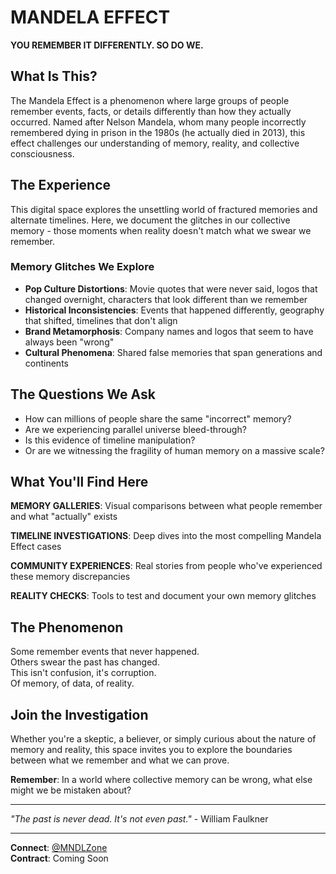 # MANDELA EFFECT

**YOU REMEMBER IT DIFFERENTLY. SO DO WE.**

## What Is This?

The Mandela Effect is a phenomenon where large groups of people remember events, facts, or details differently than how they actually occurred. Named after Nelson Mandela, whom many people incorrectly remembered dying in prison in the 1980s (he actually died in 2013), this effect challenges our understanding of memory, reality, and collective consciousness.

## The Experience

This digital space explores the unsettling world of fractured memories and alternate timelines. Here, we document the glitches in our collective memory - those moments when reality doesn't match what we swear we remember.

### Memory Glitches We Explore

- **Pop Culture Distortions**: Movie quotes that were never said, logos that changed overnight, characters that look different than we remember
- **Historical Inconsistencies**: Events that happened differently, geography that shifted, timelines that don't align
- **Brand Metamorphosis**: Company names and logos that seem to have always been "wrong"
- **Cultural Phenomena**: Shared false memories that span generations and continents

## The Questions We Ask

- How can millions of people share the same "incorrect" memory?
- Are we experiencing parallel universe bleed-through?
- Is this evidence of timeline manipulation?
- Or are we witnessing the fragility of human memory on a massive scale?

## What You'll Find Here

**MEMORY GALLERIES**: Visual comparisons between what people remember and what "actually" exists

**TIMELINE INVESTIGATIONS**: Deep dives into the most compelling Mandela Effect cases

**COMMUNITY EXPERIENCES**: Real stories from people who've experienced these memory discrepancies

**REALITY CHECKS**: Tools to test and document your own memory glitches

## The Phenomenon

Some remember events that never happened.  
Others swear the past has changed.  
This isn't confusion, it's corruption.  
Of memory, of data, of reality.

## Join the Investigation

Whether you're a skeptic, a believer, or simply curious about the nature of memory and reality, this space invites you to explore the boundaries between what we remember and what we can prove.

**Remember**: In a world where collective memory can be wrong, what else might we be mistaken about?

---

_"The past is never dead. It's not even past."_ - William Faulkner

---

**Connect**: [@MNDLZone](https://x.com/MNDLZone)  
**Contract**: Coming Soon
